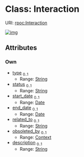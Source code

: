 
# Class: Interaction




URI: [rpoc:Interaction](https://pub.tech/schema/rpoc/Interaction)


[![img](https://yuml.me/diagram/nofunky;dir:TB/class/[Context]<obsoleted_by%200..1-%20[Interaction&#124;type:string%20%3F;status:string%20%3F;start_date:date%20%3F;end_date:date%20%3F;related_to:string%20%3F;description:string%20%3F],[Context])](https://yuml.me/diagram/nofunky;dir:TB/class/[Context]<obsoleted_by%200..1-%20[Interaction&#124;type:string%20%3F;status:string%20%3F;start_date:date%20%3F;end_date:date%20%3F;related_to:string%20%3F;description:string%20%3F],[Context])

## Attributes


### Own

 * [type](type.md)  <sub>0..1</sub>
     * Range: [String](types/String.md)
 * [status](status.md)  <sub>0..1</sub>
     * Range: [String](types/String.md)
 * [start_date](start_date.md)  <sub>0..1</sub>
     * Range: [Date](types/Date.md)
 * [end_date](end_date.md)  <sub>0..1</sub>
     * Range: [Date](types/Date.md)
 * [related_to](related_to.md)  <sub>0..1</sub>
     * Range: [String](types/String.md)
 * [obsoleted_by](obsoleted_by.md)  <sub>0..1</sub>
     * Range: [Context](Context.md)
 * [description](description.md)  <sub>0..1</sub>
     * Range: [String](types/String.md)
